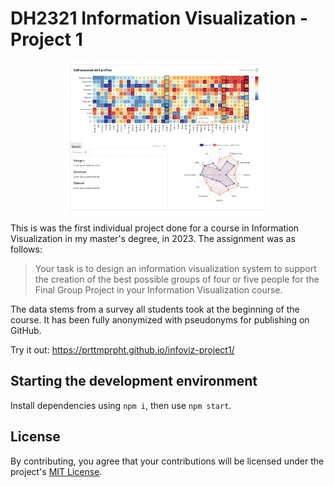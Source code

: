 # DH2321 Information Visualization - Project 1

<p align="center">
    <img src="https://github.com/PRTTMPRPHT/infoviz-project1/raw/master/about.png" alt="Overview of the main visual structures" width="320" height="240">
</p>

This is was the first individual project done for a course in Information Visualization in my master's degree, in 2023.
The assignment was as follows:

<blockquote>
Your task is to design an information visualization system to support the creation of the best possible groups of four or five people for the Final Group Project in your Information Visualization course.
</blockquote>

The data stems from a survey all students took at the beginning of the course. It has been fully anonymized with pseudonyms for publishing on GitHub.


Try it out: https://prttmprpht.github.io/infoviz-project1/

## Starting the development environment

Install dependencies using `npm i`, then use `npm start`.

## License

By contributing, you agree that your contributions will be licensed under the project's [MIT License](https://github.com/PRTTMPRPHT/ratiod/blob/master/LICENSE).

